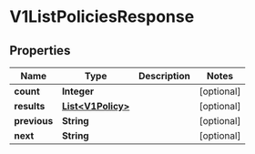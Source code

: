 

# V1ListPoliciesResponse


## Properties

| Name | Type | Description | Notes |
|------------ | ------------- | ------------- | -------------|
|**count** | **Integer** |  |  [optional] |
|**results** | [**List&lt;V1Policy&gt;**](V1Policy.md) |  |  [optional] |
|**previous** | **String** |  |  [optional] |
|**next** | **String** |  |  [optional] |



